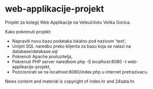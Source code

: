 # web-applikacije-projekt
Projekt za kolegij Web Applikacije na Veleučilistu Velika Gorica.

Kako pokrenuti projekt:
* Napraviti novu bazu podataka lokalno pod nazivom 'test',
* Unijeti SQL naredbu preko klijenta za bazu koja se nalazi na database/database.sql
* Pokrenuti Apache posluzitelja,
* Pokrenuti PHP server naredbom php -S localhost:8080 -t web-applikacije-projekt,
* Pozicionirati se na localhost:8080/index.php u internet pretrazivacu.

News content and material is copyright of index.hr and 24sata.hr.

